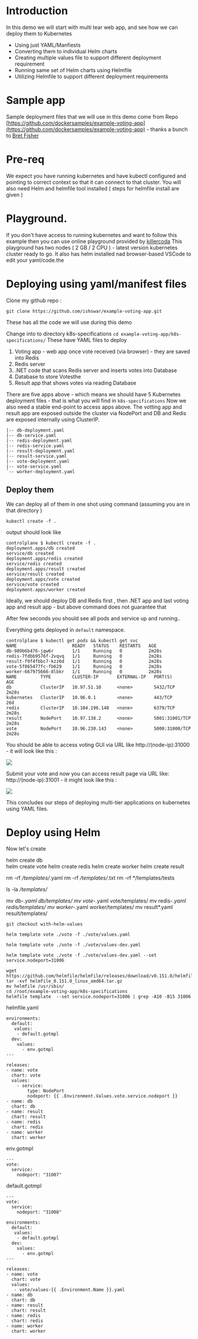 
# Introduction 

In this demo we will start with multi tear web app, and see how we can deploy them to Kubernetes 

- Using just YAML/Manfiests 
- Converting them to individual Helm charts 
- Creating multiple values file to support different deployment requirement 
- Running same set of Helm charts using Helmfile 
- Utilizing Helmfile to support different deployment requirements 

# Sample app

Sample deployment files that we will use in this demo come from Repo [https://github.com/dockersamples/example-voting-app](https://github.com/dockersamples/example-voting-app) - thanks a bunch to [Bret Fisher](https://github.com/BretFisher)

# Pre-req 

We expect you have running kubernetes and have kubectl configured and pointing to correct context so that it can connect to that cluster.
You will also need Helm and helmfile tool installed ( steps for helmfile install are given ) 


# Playground.

If you don't have access to running kubernetes and want to follow this example then you can use online playground provided by [killercoda](https://killercoda.com/kubecon) 
This playground has two nodes ( 2 GB / 2 CPU ) - latest version kubernetes cluster ready to go. It also has helm installed nad browser-based VSCode to edit your yaml/code.the 

# Deploying using yaml/manifest files 

Clone my github repo :

`git clone https://github.com/ishswar/example-voting-app.git`

These has all the code we will use during this demo 

Change into to directory k8s-specifications `cd example-voting-app/k8s-specifications/`
These have YAML files to deploy 

1. Voting app - web app once vote received (via browser) - they are saved into Redis
1. Redis server
1. .NET code that scans Redis server and inserts votes into Database 
1. Database to store Votesthe  
1. Result app that shows votes via reading Database 

There are five apps above - which means we should have 5 Kubernetes deployment files - that is what you will find in `k8s-specifications` 
Now we also need a stable end-point to access apps above. 
The votting app and result app are exposed outside the cluster via NodePort and DB and Redis are exposed internally using ClusterIP.

```
|-- db-deployment.yaml
|-- db-service.yaml
|-- redis-deployment.yaml
|-- redis-service.yaml
|-- result-deployment.yaml
|-- result-service.yaml
|-- vote-deployment.yaml
|-- vote-service.yaml
`-- worker-deployment.yaml
```

## Deploy them 

We can deploy all of them in one shot using command (assuming you are in that directory ) 

`kubectl create -f .` 

output should look like 

```
controlplane $ kubectl create -f .
deployment.apps/db created
service/db created
deployment.apps/redis created
service/redis created
deployment.apps/result created
service/result created
deployment.apps/vote created
service/vote created
deployment.apps/worker created
```

Ideally, we should deploy DB and Redis first , then .NET app and last voting  app and result app - but above command does not guarantee that

After few seconds you should see all pods and service up and running..

Everything gets deployed in `default` namespace.

```
controlplane $ kubectl get pods && kubectl get svc
NAME                     READY   STATUS    RESTARTS   AGE
db-989b6b476-jqw6r       1/1     Running   0          2m28s
redis-7fdbb9576f-2vqvq   1/1     Running   0          2m28s
result-f9f4fbbc7-kzz6d   1/1     Running   0          2m28s
vote-5f865477fc-fb629    1/1     Running   0          2m28s
worker-667975666-8lbkr   1/1     Running   0          2m28s
NAME         TYPE        CLUSTER-IP       EXTERNAL-IP   PORT(S)          AGE
db           ClusterIP   10.97.51.10      <none>        5432/TCP         2m28s
kubernetes   ClusterIP   10.96.0.1        <none>        443/TCP          26d
redis        ClusterIP   10.104.196.148   <none>        6379/TCP         2m28s
result       NodePort    10.97.138.2      <none>        5001:31001/TCP   2m28s
vote         NodePort    10.96.230.143    <none>        5000:31000/TCP   2m28s
```

You should be able to access voting GUI via URL like http://(node-ip):31000 - it will look like this : 

![](https://i.ibb.co/s5QMMtM/image.png)

Submit your vote and now you can access result page via URL like: http://(node-ip):31001 - it might look like this : 

![](https://i.ibb.co/r6RxLHf/image.png)

This concludes our steps of deploying multi-tier applications on kubernetes using YAML files.  

# Deploy using Helm 

Now let's create 

helm create db  
helm create vote
helm create redis
helm create worker
helm create result

rm -rf */templates/*.yaml
rm -rf */templates/*.txt
rm -rf */templates/tests

ls -la */templates/*

mv db-*.yaml db/templates/
mv vote-*.yaml vote/templates/
mv redis-*.yaml redis/templates/
mv worker-*.yaml worker/templates/
mv result*.yaml result/templates/
 
`git checkout with-helm-values`

`helm template vote ./vote -f ./vote/values.yaml`

`helm template vote ./vote -f ./vote/values-dev.yaml`

`helm template vote ./vote -f ./vote/values-dev.yaml --set service.nodeport=31006`

```
wget https://github.com/helmfile/helmfile/releases/download/v0.151.0/helmfile_0.151.0_linux_amd64.tar.gz
tar -xvf helmfile_0.151.0_linux_amd64.tar.gz 
mv helmfile /usr/sbin/
cd /root/example-voting-app/k8s-specifications
helmfile template  --set service.nodeport=31006 | grep -A10 -B15 31006
```

helmfile.yaml
```
environments:
  default:
   values:
    - default.gotmpl
  dev:
    values:
      - env.gotmpl
---

releases:
- name: vote
  chart: vote
  values:
    - service:
        type: NodePort
        nodeport: {{ .Environment.Values.vote.service.nodeport }}
- name: db
  chart: db
- name: result
  chart: result
- name: redis
  chart: redis
- name: worker
  chart: worker
```

env.gotmpl
```
---
vote:
  service:
    nodeport: "31007"
```

default.gotmpl
```
---
vote:
  service:
    nodeport: "31008"
```

```
environments:
  default:
   values:
    - default.gotmpl
  dev:
    values:
      - env.gotmpl
---

releases:
- name: vote
  chart: vote
  values:
   - vote/values-{{ .Environment.Name }}.yaml
- name: db
  chart: db
- name: result
  chart: result
- name: redis
  chart: redis
- name: worker
  chart: worker
```